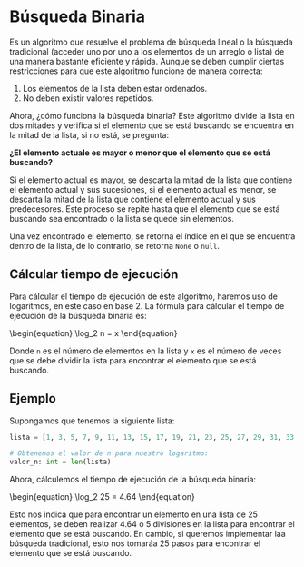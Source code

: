 # Búsqueda Binaria

Es un algoritmo que resuelve el problema de búsqueda lineal o la búsqueda tradicional (acceder uno por uno a los elementos de un arreglo o lista) de una manera bastante eficiente y rápida. Aunque se deben cumplir ciertas restricciones para que este algoritmo funcione de manera correcta:

1. Los elementos de la lista deben estar ordenados.
2. No deben existir valores repetidos.

Ahora, ¿cómo funciona la búsqueda binaria? Este algoritmo divide la lista en dos mitades y verifica si el elemento que se está buscando se encuentra en la mitad de la lista, si no está, se pregunta:

**¿El elemento actuale es mayor o menor que el elemento que se está buscando?**

Si el elemento actual es mayor, se descarta la mitad de la lista que contiene el elemento actual y sus sucesiones, si el elemento actual es menor, se descarta la mitad de la lista que contiene el elemento actual y sus predecesores. Este proceso se repite hasta que el elemento que se está buscando sea encontrado o la lista se quede sin elementos.

Una vez encontrado el elemento, se retorna el índice en el que se encuentra dentro de la lista, de lo contrario, se retorna `None` o `null`.

## Cálcular tiempo de ejecución
Para cálcular el tiempo de ejecución de este algoritmo, haremos uso de logaritmos, en este caso en base 2. La fórmula para cálcular el tiempo de ejecución de la búsqueda binaria es:

\begin{equation}
\log_2 n = x
\end{equation}

Donde `n` es el número de elementos en la lista y `x` es el número de veces que se debe dividir la lista para encontrar el elemento que se está buscando.

## Ejemplo
Supongamos que tenemos la siguiente lista:

```python
lista = [1, 3, 5, 7, 9, 11, 13, 15, 17, 19, 21, 23, 25, 27, 29, 31, 33, 35, 37, 39, 41, 43, 45, 47, 49]

# Obtenemos el valor de n para nuestro logaritmo:
valor_n: int = len(lista)
```

Ahora, cálculemos el tiempo de ejecución de la búsqueda binaria:

\begin{equation}
\log_2 25 = 4.64
\end{equation}

Esto nos indica que para encontrar un elemento en una lista de 25 elementos, se deben realizar 4.64 o 5 divisiones en la lista para encontrar el elemento que se está buscando. En cambio, si queremos implementar laa búsqueda tradicional, esto nos tomaráa 25 pasos para encontrar el elemento que se está buscando.
